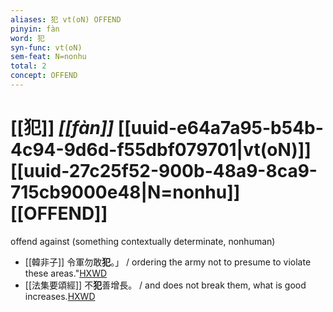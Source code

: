 ```yaml
---
aliases: 犯 vt(oN) OFFEND
pinyin: fàn
word: 犯
syn-func: vt(oN)
sem-feat: N=nonhu
total: 2
concept: OFFEND 
---
```

# [[犯]] *[[fàn]]*  [[uuid-e64a7a95-b54b-4c94-9d6d-f55dbf079701|vt(oN)]] [[uuid-27c25f52-900b-48a9-8ca9-715cb9000e48|N=nonhu]] [[OFFEND]]
offend against (something contextually determinate, nonhuman)
 - [[韓非子]] 令軍勿敢**犯**。」 / ordering the army not to presume to violate these areas."[HXWD](https://hxwd.org/textview.html?location=KR3c0005_tls_010-141a.10)
 - [[法集要頌經]] 不**犯**善增長。 / and does not break them, what is good increases.[HXWD](https://hxwd.org/textview.html?location=KR6b0070_T_001-0778a.43)
